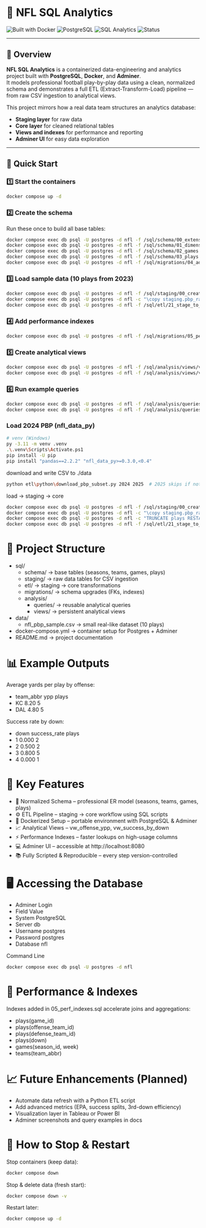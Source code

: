 # 🏈 NFL SQL Analytics  

![Built with Docker](https://img.shields.io/badge/Built%20with-Docker-blue?logo=docker)
![PostgreSQL](https://img.shields.io/badge/Database-PostgreSQL-blue?logo=postgresql)
![SQL Analytics](https://img.shields.io/badge/Language-SQL-orange?logo=sqlite)
![Status](https://img.shields.io/badge/Version-v1.0-success)

---

## 📘 Overview  

**NFL SQL Analytics** is a containerized data-engineering and analytics project built with **PostgreSQL**, **Docker**, and **Adminer**.  
It models professional football play-by-play data using a clean, normalized schema and demonstrates a full ETL (Extract-Transform-Load) pipeline — from raw CSV ingestion to analytical views.  

This project mirrors how a real data team structures an analytics database:  

- **Staging layer** for raw data  
- **Core layer** for cleaned relational tables  
- **Views and indexes** for performance and reporting  
- **Adminer UI** for easy data exploration  

---



## 🚀 Quick Start  

### 1️⃣ Start the containers 
```bash 
docker compose up -d 
```
### 2️⃣ Create the schema

Run these once to build all base tables:
```bash
docker compose exec db psql -U postgres -d nfl -f /sql/schema/00_extensions.sql
docker compose exec db psql -U postgres -d nfl -f /sql/schema/01_dimensions.sql
docker compose exec db psql -U postgres -d nfl -f /sql/schema/02_games.sql
docker compose exec db psql -U postgres -d nfl -f /sql/schema/03_plays.sql
docker compose exec db psql -U postgres -d nfl -f /sql/migrations/04_add_off_def.sql
```
### 3️⃣ Load sample data (10 plays from 2023)
```bash
docker compose exec db psql -U postgres -d nfl -f /sql/staging/00_create_staging.sql
docker compose exec db psql -U postgres -d nfl -c "\copy staging.pbp_raw FROM '/sql/staging/nfl_pbp_sample.csv' CSV HEADER"
docker compose exec db psql -U postgres -d nfl -f /sql/etl/21_stage_to_core_offdef.sql
```
### 4️⃣ Add performance indexes
```bash
docker compose exec db psql -U postgres -d nfl -f /sql/migrations/05_perf_indexes.sql
```
### 5️⃣ Create analytical views
```bash
docker compose exec db psql -U postgres -d nfl -f /sql/analysis/views/vw_offense_ypp.sql
docker compose exec db psql -U postgres -d nfl -f /sql/analysis/views/vw_success_by_down.sql
```
### 6️⃣ Run example queries
```bash
docker compose exec db psql -U postgres -d nfl -f /sql/analysis/queries/ypp_by_offense.sql
docker compose exec db psql -U postgres -d nfl -f /sql/analysis/queries/success_rate_by_down.sql
```

### Load 2024 PBP (nfl_data_py)
```bash
# venv (Windows)
py -3.11 -m venv .venv
.\.venv\Scripts\Activate.ps1
pip install -U pip
pip install "pandas==2.2.2" "nfl_data_py>=0.3.0,<0.4"
```
download and write CSV to ./data
``` bash
python etl\python\download_pbp_subset.py 2024 2025  # 2025 skips if not published
```
load -> staging -> core
```bash
docker compose exec db psql -U postgres -d nfl -f /sql/staging/00_create_staging.sql
docker compose exec db psql -U postgres -d nfl -c "\copy staging.pbp_raw FROM '/data/pbp_2024_2025_subset.csv' CSV HEADER"
docker compose exec db psql -U postgres -d nfl -c "TRUNCATE plays RESTART IDENTITY CASCADE;"
docker compose exec db psql -U postgres -d nfl -f /sql/etl/21_stage_to_core_offdef.sql
```

# 🧱 Project Structure
- sql/
  -  schema/        → base tables (seasons, teams, games, plays)
  -  staging/       → raw data tables for CSV ingestion
  -  etl/           → staging → core transformations
  -  migrations/    → schema upgrades (FKs, indexes)
  -  analysis/
      - queries/    → reusable analytical queries
      - views/      → persistent analytical views
- data/
   - nfl_pbp_sample.csv  → small real-like dataset (10 plays)
- docker-compose.yml   → container setup for Postgres + Adminer
- README.md            → project documentation

# 📊 Example Outputs

Average yards per play by offense:

- team_abbr	       ypp	 plays
-  KC	             8.20	    5
-  DAL	           4.80	    5

Success rate by down:

- down	success_rate	plays
-  1	        0.000	    2
-  2 	        0.500	    2
-  3 	        0.800	    5
-  4 	        0.000	    1

# 🧠 Key Features

- 🧩 Normalized Schema – professional ER model (seasons, teams, games, plays)
- ⚙️ ETL Pipeline – staging → core workflow using SQL scripts
- 🐳 Dockerized Setup – portable environment with PostgreSQL & Adminer
- 📈 Analytical Views – vw_offense_ypp, vw_success_by_down
- ⚡ Performance Indexes – faster lookups on high-usage columns
- 💻 Adminer UI – accessible at http://localhost:8080
- 📚 Fully Scripted & Reproducible – every step version-controlled


# 🖥️ Accessing the Database

- Adminer Login
- Field	    Value
- System	PostgreSQL
- Server	    db
- Username	postgres
- Password	postgres
- Database	nfl

Command Line
```bash
docker compose exec db psql -U postgres -d nfl
```

# 🔧 Performance & Indexes

Indexes added in 05_perf_indexes.sql accelerate joins and aggregations:

- plays(game_id)
- plays(offense_team_id)
- plays(defense_team_id)
- plays(down)
- games(season_id, week)
- teams(team_abbr)

# 📈 Future Enhancements (Planned)
- Automate data refresh with a Python ETL script
- Add advanced metrics (EPA, success splits, 3rd-down efficiency)
- Visualization layer in Tableau or Power BI
- Adminer screenshots and query examples in docs

# 🏁 How to Stop & Restart

Stop containers (keep data):
```bash
docker compose down
```
Stop & delete data (fresh start):
```bash
docker compose down -v
```
Restart later:
```bash
docker compose up -d
